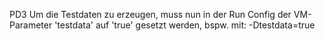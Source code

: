 ﻿PD3
Um die Testdaten zu erzeugen, muss nun in der Run Config der VM-Parameter 'testdata' auf 'true' gesetzt werden, bspw. mit:
-Dtestdata=true
